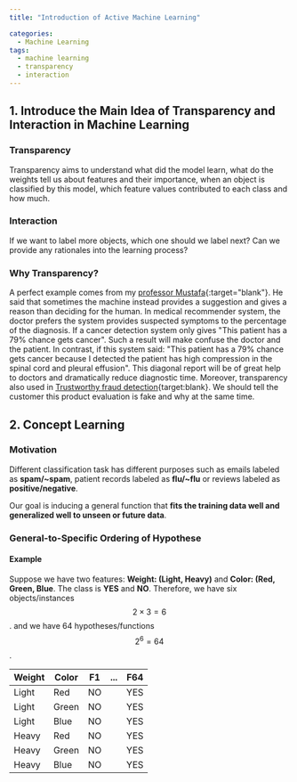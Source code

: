 ```yaml
---
title: "Introduction of Active Machine Learning"

categories:
  - Machine Learning
tags:
  - machine learning
  - transparency
  - interaction
---
```


## 1. Introduce the Main Idea of Transparency and Interaction in Machine Learning

### Transparency

Transparency aims to understand what did the model learn, what do the weights tell us about features and their importance, when an object is
classified by this model, which feature values contributed to each class and
how much.

### Interaction

If we want to label more objects, which one should we label next? Can we
provide any rationales into the learning process?

### Why Transparency?

A perfect example comes from my [professor Mustafa](http://www.cs.iit.edu/~mbilgic){:target="blank"}. He said that sometimes the machine instead provides a suggestion and gives a reason than deciding for the human. In medical recommender system, the doctor prefers the system provides suspected symptoms to the percentage of the diagnosis. If a cancer detection system only gives "This patient has a 79% chance gets cancer". Such a result will make confuse the doctor and the patient. In contrast, if this system said: "This patient has a 79% chance gets cancer because I detected the patient has high compression in the spinal cord and pleural effusion". This diagonal report will be of great help to doctors and dramatically reduce diagnostic time. Moreover, transparency also used in [Trustworthy fraud detection](http://www.cse.lehigh.edu/~sxie/projects.html){target:blank}. We should tell the customer this product evaluation is fake and why at the same time.

## 2. Concept Learning

### Motivation

Different classification task has different purposes such as emails labeled as **spam/~spam**, patient records labeled as **flu/~flu** or reviews labeled as **positive/negative**.

Our goal is inducing a general function that **fits the training data well and generalized well to unseen or future data**. 

### General-to-Specific Ordering of Hypothese

#### Example

Suppose we have two features: **Weight: (Light, Heavy)** and **Color: (Red, Green, Blue**. The class is **YES** and **NO**. Therefore, we have six objects/instances $$ 2\times3=6 $$. and we have 64 hypotheses/functions $$ 2^6=64 $$.

| **Weight** | **Color** | F1 | ... | F64 |
|------------|-----------|----|-----|-----|
| Light      | Red       | NO |     | YES |
| Light      | Green     | NO |     | YES |
| Light      | Blue      | NO |     | YES |
| Heavy		 | Red       | NO |     | YES |
| Heavy		 | Green     | NO |     | YES |
| Heavy      | Blue      | NO |     | YES |


